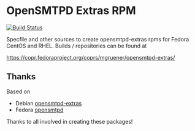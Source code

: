 OpenSMTPD Extras RPM
====================

[![Build Status](https://travis-ci.org/mgruener/opensmtpd-extras-rpm.png?branch=master)](https://travis-ci.org/mgruener/opensmtpd-extras-rpm)

Specfile and other sources to create opensmtpd-extras rpms for Fedora
CentOS and RHEL. Builds / repositories can be found at

https://copr.fedoraproject.org/coprs/mgruener/opensmtpd-extras/

Thanks
-------

Based on
- Debian [opensmtpd-extras](https://anonscm.debian.org/cgit/collab-maint/opensmtpd-extras.git/tree/debian)
- Fedora [opensmtpd](https://apps.fedoraproject.org/packages/opensmtpd/overview/)

Thanks to all involved in creating these packages!
